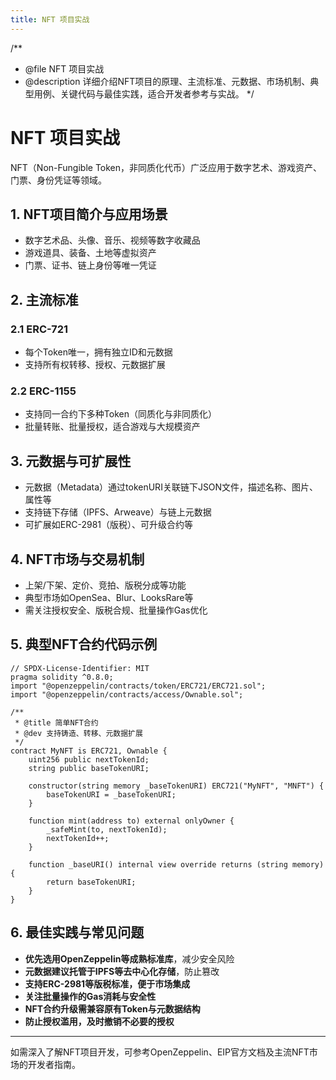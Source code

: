 ```yaml
---
title: NFT 项目实战
---
```


/**
 * @file NFT 项目实战
 * @description 详细介绍NFT项目的原理、主流标准、元数据、市场机制、典型用例、关键代码与最佳实践，适合开发者参考与实战。
 */

# NFT 项目实战

NFT（Non-Fungible Token，非同质化代币）广泛应用于数字艺术、游戏资产、门票、身份凭证等领域。

## 1. NFT项目简介与应用场景
- 数字艺术品、头像、音乐、视频等数字收藏品
- 游戏道具、装备、土地等虚拟资产
- 门票、证书、链上身份等唯一凭证

## 2. 主流标准
### 2.1 ERC-721
- 每个Token唯一，拥有独立ID和元数据
- 支持所有权转移、授权、元数据扩展

### 2.2 ERC-1155
- 支持同一合约下多种Token（同质化与非同质化）
- 批量转账、批量授权，适合游戏与大规模资产

## 3. 元数据与可扩展性
- 元数据（Metadata）通过tokenURI关联链下JSON文件，描述名称、图片、属性等
- 支持链下存储（IPFS、Arweave）与链上元数据
- 可扩展如ERC-2981（版税）、可升级合约等

## 4. NFT市场与交易机制
- 上架/下架、定价、竞拍、版税分成等功能
- 典型市场如OpenSea、Blur、LooksRare等
- 需关注授权安全、版税合规、批量操作Gas优化

## 5. 典型NFT合约代码示例

```solidity
// SPDX-License-Identifier: MIT
pragma solidity ^0.8.0;
import "@openzeppelin/contracts/token/ERC721/ERC721.sol";
import "@openzeppelin/contracts/access/Ownable.sol";

/**
 * @title 简单NFT合约
 * @dev 支持铸造、转移、元数据扩展
 */
contract MyNFT is ERC721, Ownable {
    uint256 public nextTokenId;
    string public baseTokenURI;

    constructor(string memory _baseTokenURI) ERC721("MyNFT", "MNFT") {
        baseTokenURI = _baseTokenURI;
    }

    function mint(address to) external onlyOwner {
        _safeMint(to, nextTokenId);
        nextTokenId++;
    }

    function _baseURI() internal view override returns (string memory) {
        return baseTokenURI;
    }
}
```

## 6. 最佳实践与常见问题
- **优先选用OpenZeppelin等成熟标准库**，减少安全风险
- **元数据建议托管于IPFS等去中心化存储**，防止篡改
- **支持ERC-2981等版税标准，便于市场集成**
- **关注批量操作的Gas消耗与安全性**
- **NFT合约升级需兼容原有Token与元数据结构**
- **防止授权滥用，及时撤销不必要的授权**

---

如需深入了解NFT项目开发，可参考OpenZeppelin、EIP官方文档及主流NFT市场的开发者指南。 